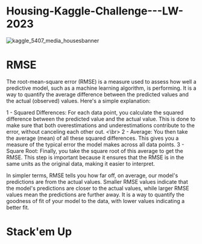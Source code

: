 # Housing-Kaggle-Challenge---LW-2023

![kaggle_5407_media_housesbanner](https://github.com/UKVeteran/Housing-Kaggle-Challenge---LW-2023/assets/39216339/a556ebb9-190a-48aa-b083-566cce1fc8be)

# RMSE

The root-mean-square error (RMSE) is a measure used to assess how well a predictive model, such as a machine learning algorithm, is performing. 
It is a way to quantify the average difference between the predicted values and the actual (observed) values. Here's a simple explanation:

1 - Squared Differences: For each data point, you calculate the squared difference between the predicted value and the actual value. This is done to make sure that both overestimations and underestimations contribute to the error, without canceling each other out. <\br>
2 - Average: You then take the average (mean) of all these squared differences. This gives you a measure of the typical error the model makes across all data points.
3 - Square Root: Finally, you take the square root of this average to get the RMSE. This step is important because it ensures that the RMSE is in the same units as the original data, making it easier to interpret.

In simpler terms, RMSE tells you how far off, on average, our model's predictions are from the actual values. Smaller RMSE values indicate that the model's predictions are closer to the actual values, while larger RMSE values mean the predictions are further away. 
It is a way to quantify the goodness of fit of your model to the data, with lower values indicating a better fit.

# Stack'em Up

